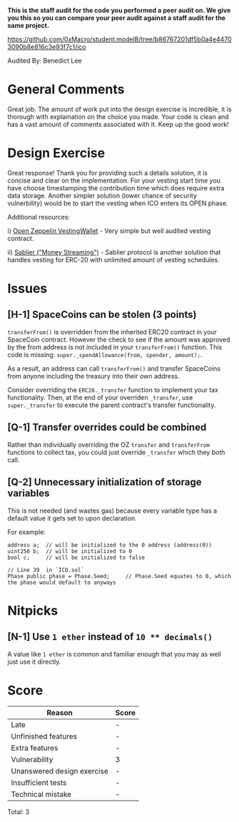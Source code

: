 **This is the staff audit for the code you performed a peer audit on. We give you this so you can compare your peer audit against a staff audit for the same project.**

https://github.com/0xMacro/student.modelB/tree/b86767201df5b0a4e44703090b8e816c3e93f7c1/ico

Audited By: Benedict Lee

# General Comments

Great job. The amount of work put into the design exercise is incredible, it is thorough with explaination on the choice you made. Your code is clean and has a vast amount of comments associated with it. Keep up the good work!

# Design Exercise

Great response! Thank you for providing such a details solution, it is concise and clear on the implementation. For your vesting start time you have choose timestamping the contribution time which does require extra data storage. Another simpler solution (lower chance of security vulnerbility) would be to start the vesting when ICO enters its OPEN phase.

Additional resources:

i) [Open Zeppelin VestingWallet](https://github.com/OpenZeppelin/openzeppelin-contracts/blob/master/contracts/finance/VestingWallet.sol) - Very simple but well audited vesting contract.

ii) [Sablier ("Money Streaming")](https://github.com/sablierhq/sablier/blob/develop/packages/protocol/contracts/Sablier.sol) - Sablier protocol is another solution that handles vesting for ERC-20 with unlimited amount of vesting schedules.

# Issues

## **[H-1]** SpaceCoins can be stolen (3 points)

`transferFrom()` is overridden from the inherited ERC20 contract in your SpaceCoin contract. However the check to see if the amount was approved by the from address is not included in your `transferFrom()` function. This code is missing: `super._spendAllowance(from, spender, amount);`.

As a result, an address can call `transferFrom()` and transfer SpaceCoins from anyone including the treasury into their own address.

Consider overriding the `ERC20._transfer` function to implement your tax functionality. Then, at the end of your overriden `_transfer`, use `super._transfer` to execute the parent contract's transfer functionality.

## **[Q-1]** Transfer overrides could be combined

Rather than individually overriding the OZ `transfer` and `transferFrom` functions to collect tax, you could just override `_transfer` which they both call.

## **[Q-2]** Unnecessary initialization of storage variables

This is not needed (and wastes gas) because every variable type has a default value it gets set to upon
declaration.

For example:

```
address a;  // will be initialized to the 0 address (address(0))
uint256 b;  // will be initialized to 0
bool c;     // will be initialized to false
```

```
// Line 39  in `ICO.sol`
Phase public phase = Phase.Seed;     // Phase.Seed equates to 0, which the phase would default to anyways
```

# Nitpicks

## **[N-1]** Use `1 ether` instead of `10 ** decimals()`

A value like `1 ether` is common and familiar enough that you may as well just use it directly.

# Score

| Reason                     | Score |
| -------------------------- | ----- |
| Late                       | -     |
| Unfinished features        | -     |
| Extra features             | -     |
| Vulnerability              | 3     |
| Unanswered design exercise | -     |
| Insufficient tests         | -     |
| Technical mistake          | -     |

Total: 3
